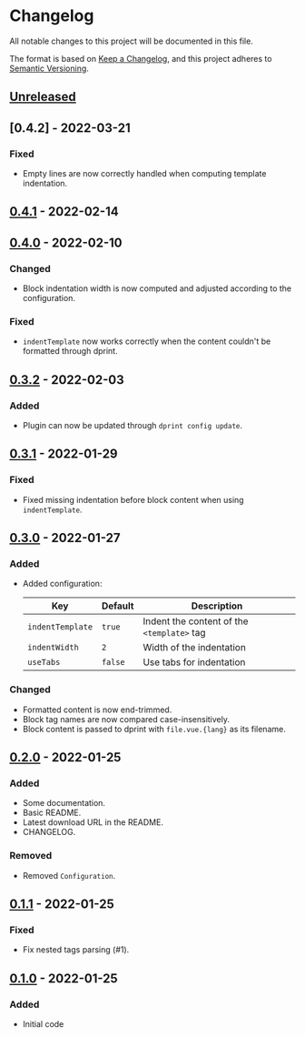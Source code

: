 # Changelog

All notable changes to this project will be documented in this file.

The format is based on [Keep a Changelog], and this project adheres to
[Semantic Versioning].

## [Unreleased]

## [0.4.2] - 2022-03-21

### Fixed

- Empty lines are now correctly handled when computing template indentation.

## [0.4.1] - 2022-02-14

## [0.4.0] - 2022-02-10

### Changed

- Block indentation width is now computed and adjusted according to the configuration.

### Fixed

- `indentTemplate` now works correctly when the content couldn't be
  formatted through dprint.

## [0.3.2] - 2022-02-03

### Added

- Plugin can now be updated through `dprint config update`.

## [0.3.1] - 2022-01-29

### Fixed

- Fixed missing indentation before block content when using `indentTemplate`.

## [0.3.0] - 2022-01-27

### Added

- Added configuration:

  | Key              | Default | Description                                |
  | ---------------- | ------- | ------------------------------------------ |
  | `indentTemplate` | `true`  | Indent the content of the `<template>` tag |
  | `indentWidth`    | `2`     | Width of the indentation                   |
  | `useTabs`        | `false` | Use tabs for indentation                   |

### Changed

- Formatted content is now end-trimmed.
- Block tag names are now compared case-insensitively.
- Block content is passed to dprint with `file.vue.{lang}` as its filename.

## [0.2.0] - 2022-01-25

### Added

- Some documentation.
- Basic README.
- Latest download URL in the README.
- CHANGELOG.

### Removed

- Removed `Configuration`.

## [0.1.1] - 2022-01-25

### Fixed

- Fix nested tags parsing (#1).

## [0.1.0] - 2022-01-25

### Added

- Initial code

[unreleased]: https://github.com/malobre/dprint-plugin-vue/compare/v0.4.1...HEAD
[0.4.1]: https://github.com/malobre/dprint-plugin-vue/compare/v0.4.0...v0.4.1
[0.4.0]: https://github.com/malobre/dprint-plugin-vue/compare/v0.3.2...v0.4.0
[0.3.2]: https://github.com/malobre/dprint-plugin-vue/compare/v0.3.1...v0.3.2
[0.3.1]: https://github.com/malobre/dprint-plugin-vue/compare/v0.3.0...v0.3.1
[0.3.0]: https://github.com/malobre/dprint-plugin-vue/compare/v0.2.0...v0.3.0
[0.2.0]: https://github.com/malobre/dprint-plugin-vue/compare/v0.1.1...v0.2.0
[0.1.1]: https://github.com/malobre/dprint-plugin-vue/compare/v0.1.0...v0.1.1
[0.1.0]: https://github.com/malobre/dprint-plugin-vue/releases/tag/v0.1.0
[Semantic Versioning]: https://semver.org/spec/v2.0.0.html
[Keep a Changelog]: https://keepachangelog.com/en/1.0.0/index.html
